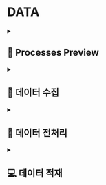 # DATA
<details>
  <summary><h2>🔎 Processes Preview</h2></summary>
    <img src="https://github.com/user-attachments/assets/a5b2b941-8b23-4743-8426-0d0510e36b54"/>
</details>

<details>
  <summary><h2>📂 데이터 수집</h2></summary>

### <mark>💾 기존 크롤링 방법</mark>

> csv 파일을 읽어 네이버 페이지 접속함
> 
> 필요한 컬럼에 맞는 내용을 selenium, beatufulsoup을 이용하여 크롤링함
>
> 리뷰 양이 많은 가게일수록 '더보기' 클릭에 상당한 시간 소요 **(가게 당 기본 1시간)**
>
> 리뷰 데이터가 많은 (4,000개 이상) 가게를 크롤링하는데 무리가 있다고 판당 -> 적재할 데이터를 줄여야하는 문제 발생함

<br/>

### <mark>💾 변경한 크롤링 방법</mark>
> **Graphql** 사용
> 
> 클라이언트가 Graphql 쿼리를 서버에 전송하면, 서버는 해당 쿼리를 해석하여 요청된 데이터만 반환함
>
> ex) 리뷰 데이터의 내용과 사진을 요청하면, 그에 맞는 데이터만 응답함
>
> 크롤링 시간 대폭 축소 (13만개 공간 데이터 수집 소요 시간 : **3일**)

<br/>

### <mark>🎯 5개구 선정 이유</mark>

**① 종로구 중구 강남구 용산구**

> 서울시 주요 관광지 입장객 통계를 통해 다른 구에 비해 상당히 많은 관광객이 방문한 것을 확인함
>
> <img width="983" alt="스크린샷 2024-09-29 오후 7 01 53" src="https://github.com/user-attachments/assets/a2fc0d60-514f-4e96-95ab-8a3178d4fa91">

</br>

**② 마포구 추가 선정 이유**

> **레드로드**(관광특화의 거리) 조성 전 외국인 방문객 수가 3만명대였으나 조성 후 13만명으로 4배이상 증가한 것을 확인 후 추가 선정함
> 
> <img width="863" alt="스크린샷 2024-09-29 오후 7 32 08" src="https://github.com/user-attachments/assets/171fb121-7043-4ac9-b97b-b8c337d329c8"> 


<br/>
</details>
<details>
  <summary><h2>📑 데이터 전처리</summary>

<details>
  
  <summary><h3> 🏠 가게 전처리 </h3></summary>

### <mark>🎯 목적</mark>

> 데이터 적재에 필요하지 않은 내용 제거 & 모델 학습시 필요한 데이터만 추합하기 위함


<br/>

## <mark>💾 주요 작업 항목</mark>

### <mark>📃 과정</mark>

**① 리뷰 정보 전처리**

> **필요한 정보 :**
> 실 방문자 리뷰 수만 추출하고자 함
>
>
> **❓ 실 방문자 수만 추출한 이유**
>
> **별점 :** 
> 2021.10.26 일자로 별점을 평가하는 기능이 종료되어 이후 생긴 가게에 대한 별점 정보가 존재하지 않기에 제거함
>
> **블로그 리뷰 수 :** 
> 서울팟은 실 방문자 리뷰를 바탕으로 광고성 필터링 및 긍부정 감정분석한 정보를 사용자에게 제공하기에 필요하지 않은 정보라 판별함
>
> </br>
> 리뷰 정보 형태 파악
>
> - 별점\n4.35방문자 리뷰 1,283블로그 리뷰 471
> - 별점\n4.52방문자 리뷰 236블로그 리뷰 2,293\n추석연휴 무료 개방\n안내
></br>
> 방문자 리뷰 수만 추출
>
> - 1283 / 236
>
> 
**② 가게 영업시간 전처리**

> **필요한 정보 :**
> 현 영업 상태(운영 종료, 영업 중 등), 요일별 영업 정보, 특정 공휴일 등을 제거한 주요 영업시간 및 정기휴무 
>
> </br>
> 영업시간 형태 파악
>
> - 운영 종료\n11:00에 운영 시작\n11시 0분에 운영 시작\n토\n11:00
> - 운영 종료\n내일 휴무\n내일 휴무\n토\n12:00 - 18:30\n일\n정기휴무
> 
></br>
> 정기적인 영업시간 추출
>
> - 12:00 - 18:30 / 09:00 - 21:00
>
</br>
</details>


<details>
  <summary><h3>📑 리뷰 전처리</h3></summary>

  
**① 리뷰에 포함된 태그 종류 파악**

> - "'v_acquaintance' : '지인·동료'"
> - "'v_business' : '비즈니스'"
> - "'v_casual_outing' : '나들이'"
</br>

**② 2차 태그 필터링**

> 필요한 태그
>
```python
valid_tags = {
    '친구', '지인·동료', '혼자', '연인·배우자', '아이', '부모님',
    '형제', '친척·형제', '반려동물', '기타', '친목', '일상', 
    '데이트', '가족모임', '회식', '기념일', '여행', '나들이', '비즈니스'
}
```
> 
> 필요하지 않은 태그 및 사용할 태그의 영어 제거
> - 'v_for_pickup'
>
> 필요한 태그 한글 정보만 추출
> - '친구', '지인·동료'
</br>

**③ 3차 태그 필터링**

> 태그 구분 기준
> - 네이버 지도 리뷰에 구분되어 있는 것을 토대로 기준을 잡음
> - with_tag / daily_tag
```python
daily_tags = {'데이트', '친목', '나들이', '여행', '일상', '기념일', '회식', '가족모임', '비즈니스'}
with_tags = {'연인·배우자', '친구', '지인·동료', '혼자', '아이', '부모님', '반려동물', '친척·형제', '기타'}
```
</br>

**④ 리뷰 작성 날짜 전처리**

> 리뷰 작성 날짜 통일
> ex) 09.24 -> 년도가 없는 경우 / 23.09.26 -> 년도가 있는 경우
>
> 년-월-일 형태로 전처리 함으로써 모든 리뷰 날짜 통일
> - 2024-08-28
<br/>
</details>
</details>

<details>  
  <summary><h2>💻 데이터 적재</summary>


**📑 적재시킬 데이터** (리뷰 데이터 라벨링 & 공간 데이터 라벨링 후)

> 긍부정 & 최신순 10개
>
> 감정점수 높은 순 -> 0.9 이상 / 최대 10개
> 
> 감정점수 낮은 순 -> 0.1 이하 / 최대 10개
> 
> 글자 수 20자 이상인 리뷰


<br/>

**❓ 적재시킬 데이터 선택 기준**

> 리뷰 1,000개 시각화해도 사용자가 전체 리뷰를 확인하지 않을 것으로 예상함
>
> DB가 무거워지는 문제점 발생함
> - 대시보드에서 평판을 전반적으로 파악 후 가장 유용한 10개의 리뷰를 시각화
>
> 신뢰성 있는 정보를 얻기 위해 20자 이상의 리뷰만 적재

<br/>

**🗂️ 사용한 DB**

> Maria DB

<br/>



</details>


